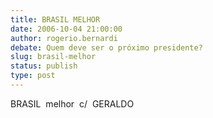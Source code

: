 ```yaml
---
title: BRASIL MELHOR
date: 2006-10-04 21:00:00
author: rogerio.bernardi
debate: Quem deve ser o próximo presidente?
slug: brasil-melhor
status: publish 
type: post
---
```


BRASIL  melhor  c/  GERALDO
